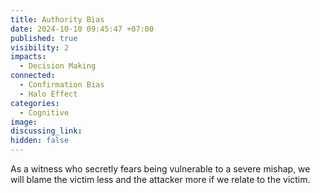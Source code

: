 ```yaml
---
title: Authority Bias
date: 2024-10-10 09:45:47 +07:00
published: true
visibility: 2
impacts:
  - Decision Making
connected:
  - Confirmation Bias
  - Halo Effect
categories:
  - Cognitive
image: 
discussing_link: 
hidden: false
---
```


As a witness who secretly fears being vulnerable to a severe mishap, we will blame the victim less and the attacker more if we relate to the victim.